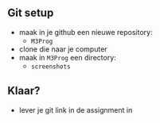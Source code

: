 ## Git setup


- maak in je github een nieuwe repository:
    - `M3Prog`
- clone die naar je computer
- maak in `M3Prog` een directory:
    - `screenshots`

## Klaar?
- lever je git link in de assignment in